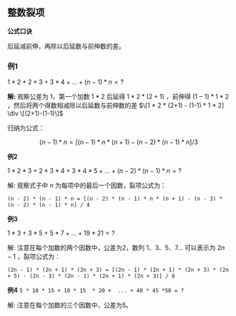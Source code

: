 ## 整数裂项

**公式口诀**

后延减前伸，再除以后延数与前伸数的差。

### 例1

$1 * 2 + 2 * 3 + 3 * 4 + ... + (n - 1) * n = ?$

**解:**
观察公差为 1，第一个加数 $1 * 2$ 后延得 $1 * 2 * (2+1)$ ，前伸得 $(1-1) * 1 * 2$ ，然后将两个得数相减除以后延数与前伸数的差 $\[1 * 2 * (2+1) - (1-1) * 1 * 2] \div \[(2+1)-(1-1)\]$

归纳为公式：

$$(n - 1) * n = [(n - 1) * n * (n + 1) - (n - 2) * (n - 1) * n] / 3$$

 **例2**
 
$1 * 2 * 3 + 2 * 3 * 4 + 3 * 4 * 5 + ... + (n - 2) * (n - 1) * n = ?$
 
解:  观察式子中 n 为每项中的最后一个因数，裂项公式为：

`(n - 2) * (n - 1) * n = [(n - 2) * (n - 1) * n * (n + 1) - (n - 3) * (n - 2) * (n - 1) * n] / 4`

**例3**

$1 * 3 + 3 * 5 + 5 * 7 + ... + 19 * 21 = ?$

解:  注意在每个加数的两个因数中，公差为2，数列 $1、3、5、7 ...$ 可以表示为 $2n-1$ ，裂项公式为：

`(2n - 1) * (2n + 1) * (2n + 3) = [(2n - 1) * (2n + 1) * (2n + 3) * (2n + 5) - (2n - 3) * (2n - 1) * (2n + 1) * (2n + 3)] / 6`

**例4**
`5 * 10 * 15 + 10 * 15  * 20 +  ... + 40 * 45 *50 = ?`

解:  注意在每个加数的三个因数中，公差为5。
